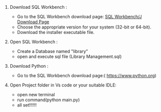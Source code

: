 1. Download SQL Workbench :
   - Go to the SQL Workbench download page: [SQL Workbench/J Download Page](https://www.sql-workbench.eu/downloads.html)
   - Choose the appropriate version for your system (32-bit or 64-bit).
   - Download the installer executable file.
  

2. Open SQL Workbench :
   - Create a Database named "library"
   - open and execute sql file (Library Management.sql)


3. Download Python :
   - Go to the SQL Workbench download page:( https://www.python.org)
  

3. Open Project folder in Vs code or your suitable IDLE:
   - open new terminal
   - run command(python main.py)
   - all set!!!!!!
